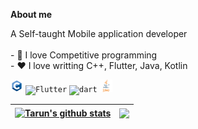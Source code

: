 **About me**
<p> A Self-taught Mobile application developer
  <br /> <br />
  - 📖 I love Competitive programming
  <br />
  - ❤️ I love writting C++, Flutter, Java, Kotlin
 <br/>
  
  <code><img height="20" alt="c++" src="https://raw.githubusercontent.com/github/explore/f3e22f0dca2be955676bc70d6214b95b13354ee8/topics/c/c.png"></code>
<code><img height="20" alt="Flutter" src="https://avatars.githubusercontent.com/u/14101776?s=200&v=4"></code>
<code><img height="20" alt="dart" src="https://avatars.githubusercontent.com/u/1609975?s=200&v=4"></code>
<code><img height="20" alt="java" src="https://raw.githubusercontent.com/github/explore/5b3600551e122a3277c2c5368af2ad5725ffa9a1/topics/java/java.png"></code>   
  
| <a href="https://github.com/tarunSrawat/github-readme-stats"><img align="center" src="https://github-readme-stats.vercel.app/api?username=tarunSrawat&show_icons=true&include_all_commits=true&theme=buefy&hide_border=true" alt="Tarun's github stats" /></a> | <a href="https://github.com/tarunSrawat/github-readme-stats"><img align="center" src="https://github-readme-stats.vercel.app/api/top-langs/?username=tarunSrawat&layout=compact&theme=buefy&hide_border=true" /></a> |
| ------------- | ------------- |
